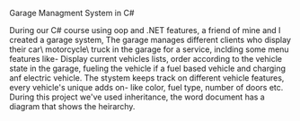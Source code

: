 Garage Managment System in C#

During our C# course using oop and .NET features, a friend of mine and I created a garage system,
The garage manages different clients who display their car\ motorcycle\ truck in the garage for a service,
inclding some menu features like- 
Display current vehicles lists, order according to the vehicle state in the garage, fueling the vehicle if a fuel based vehicle and charging anf electric vehicle.
The stystem keeps track on different vehicle features, every vehicle's unique adds on- like color, fuel type, number of doors etc.
During this project we've used inheritance, the word document has a diagram that shows the heirarchy.
